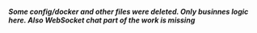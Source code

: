 ***Some config/docker and other files were deleted. Only businnes logic here. Also WebSocket chat part of the work is missing***
